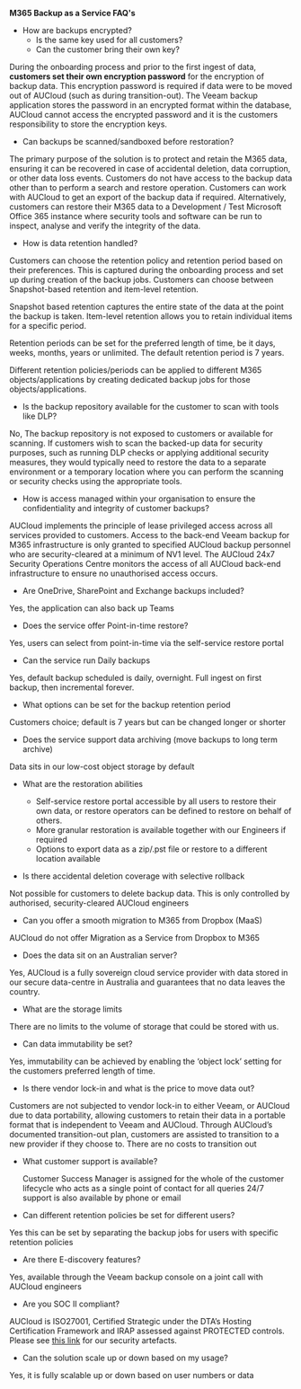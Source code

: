 **M365 Backup as a Service FAQ's**


- How are backups encrypted? 
  - Is the same key used for all customers?
  - Can the customer bring their own key?

During the onboarding process and prior to the first ingest of data, **customers set their own encryption password** for the encryption of backup data. This encryption password is required if data were to be moved out of AUCloud (such as during transition-out). The Veeam backup application stores the password in an encrypted format within the database, AUCloud cannot access the encrypted password and it is the customers responsibility to store the encryption keys.

- Can backups be scanned/sandboxed before restoration?

The primary purpose of the solution is to protect and retain the M365 data, ensuring it can be recovered in case of accidental deletion, data corruption, or other data loss events. Customers do not have access to the backup data other than to perform a search and restore operation. Customers can work with AUCloud to get an export of the backup data if required. Alternatively, customers can restore their M365 data to a Development / Test Microsoft Office 365 instance where security tools and software can be run to inspect, analyse and verify the integrity of the data.  

- How is data retention handled?

Customers can choose the retention policy and retention period based on their preferences. This is captured during the onboarding process and set up during creation of the backup jobs. Customers can choose between Snapshot-based retention and item-level retention.

Snapshot based retention captures the entire state of the data at the point the backup is taken. Item-level retention allows you to retain individual items for a specific period.

Retention periods can be set for the preferred length of time, be it days, weeks, months, years or unlimited. The default retention period is 7 years.

Different retention policies/periods can be applied to different M365 objects/applications by creating dedicated backup jobs for those objects/applications. 

- Is the backup repository available for the customer to scan with tools like DLP?

No, The backup repository is not exposed to customers or available for scanning.
If customers wish to scan the backed-up data for security purposes, such as running DLP checks or applying additional security measures, they would typically need to restore the data to a separate environment or a temporary location where you can perform the scanning or security checks using the appropriate tools.

- How is access managed within your organisation to ensure the confidentiality and integrity of customer backups?

AUCloud implements the principle of lease privileged access across all services provided to customers. Access to the back-end Veeam backup for M365 infrastructure is only granted to specified AUCloud backup personnel who are security-cleared at a minimum of NV1 level. The AUCloud 24x7 Security Operations Centre monitors the access of all AUCloud back-end infrastructure to ensure no unauthorised access occurs. 

- Are OneDrive, SharePoint and Exchange backups included?

Yes, the application can also back up Teams

- Does the service offer Point-in-time restore?

Yes, users can select from point-in-time via the self-service restore portal

- Can the service run Daily backups

Yes, default backup scheduled is daily, overnight. Full ingest on first backup, then incremental forever.

- What options can be set for the backup retention period

Customers choice; default is 7 years but can be changed longer or shorter

- Does the service support data archiving (move backups to long term archive)

Data sits in our low-cost object storage by default

- What are the restoration abilities

  - Self-service restore portal accessible by all users to restore their own data, or restore operators can be defined to restore on behalf of others.
  - More granular restoration is available together with our Engineers if required
  - Options to export data as a zip/.pst file or restore to a different location available

- Is there accidental deletion coverage with selective rollback

Not possible for customers to delete backup data. This is only controlled by authorised, security-cleared AUCloud engineers

- Can you offer a smooth migration to M365 from Dropbox (MaaS)

AUCloud do not offer Migration as a Service from Dropbox to M365

- Does the data sit on an Australian server?

Yes, AUCloud is a fully sovereign cloud service provider with data stored in our secure data-centre in Australia and guarantees that no data leaves the country.

- What are the storage limits

There are no limits to the volume of storage that could be stored with us.

- Can data immutability be set?

Yes, immutability can be achieved by enabling the ‘object lock’ setting for the customers preferred length of time.

- Is there vendor lock-in and what is the price to move data out?

Customers are not subjected to vendor lock-in to either Veeam, or AUCloud due to data portability, allowing customers to retain their data in a portable format that is independent to Veeam and AUCloud. Through AUCloud’s documented transition-out plan, customers are assisted to transition to a new provider if they choose to. There are no costs to transition out

- What customer support is available?

  Customer Success Manager is assigned for the whole of the customer lifecycle who acts as a single point of contact for all queries
  24/7 support is also available by phone or email

- Can different retention policies be set for different users?

Yes this can be set by separating the backup jobs for users with specific retention policies

- Are there E-discovery features?

Yes, available through the Veeam backup console on a joint call with AUCloud engineers

- Are you SOC II compliant?

AUCloud is ISO27001, Certified Strategic under the DTA’s Hosting Certification Framework and IRAP assessed against PROTECTED controls. Please see [this link](https://docs.australiacloud.com.au/latest/Platform_Overview/Security/security_and_governance/) for our security artefacts.

- Can the solution scale up or down based on my usage?

Yes, it is fully scalable up or down based on user numbers or data
